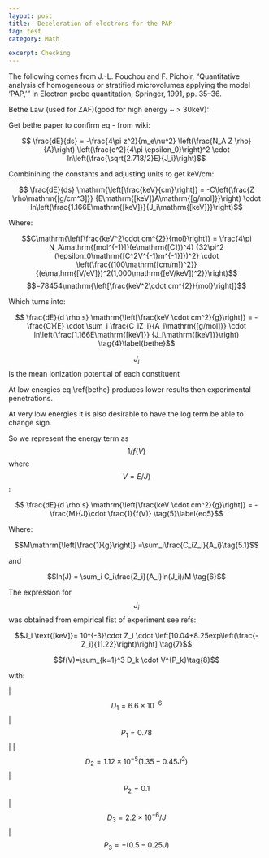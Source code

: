 ```yaml
---
layout: post
title:  Deceleration of electrons for the PAP
tag: test
category: Math

excerpt: Checking
---
```

The following comes from J.-L. Pouchou and F. Pichoir,
“Quantitative analysis of homogeneous or stratified microvolumes applying
the model ‘PAP,’” in Electron probe quantitation, Springer, 1991, pp. 35–36.


Bethe Law (used for ZAF)(good for high energy ~ > 30keV):

Get bethe paper to confirm eq - from wiki:

$$ \frac{dE}{ds} = -\frac{4\pi z^2}{m_e\nu^2}
\left(\frac{N_A Z \rho}{A}\right)
\left(\frac{e^2}{4\pi \epsilon_0}\right)^2
\cdot ln\left(\frac{\sqrt{2.718/2}E}{J_i}\right)$$

Combinining the constants and adjusting units to get keV/cm:

$$ \frac{dE}{ds} \mathrm{\left[\frac{keV}{cm}\right]}
= -C\left(\frac{Z \rho\mathrm{[g/cm^3]}}
{E\mathrm{[keV]}A\mathrm{[g/mol]}}\right)
\cdot ln\left(\frac{1.166E\mathrm{[keV]}}{J_i\mathrm{[keV]}}\right)$$

Where:

$$C\mathrm{\left[\frac{keV^2\cdot cm^{2}}{mol}\right]}
= \frac{4\pi N_A\mathrm{[mol^{-1}]}(e\mathrm{[C]})^4}
{32\pi^2 (\epsilon_0\mathrm{[C^2V^{-1}m^{-1}]})^2}
\cdot
\left(\frac{(100\mathrm{[cm/m])^2}}
{(e\mathrm{[V/eV]})^2(1,000\mathrm{[eV/keV])^2}}\right)$$
$$=78454\mathrm{\left[\frac{keV^2\cdot cm^{2}}{mol}\right]}$$

<!--((1.602e-19)**2*(6.023e23)/(8*np.pi*(8.854e-12)**2))/100-->

Which turns into:

$$ \frac{dE}{d \rho s}
\mathrm{\left[\frac{keV \cdot cm^2}{g}\right]}
= - \frac{C}{E}
\cdot \sum_i \frac{C_iZ_i}{A_i\mathrm{[g/mol]}} \cdot
ln\left(\frac{1.166E\mathrm{[keV]}}
{J_i\mathrm{[keV]}}\right)
\tag{4}\label{bethe}$$

$$J_i$$ is the mean ionization potential of each constituent

At low energies eq.\ref{bethe} produces lower results then experimental
penetrations.

At very low energies it is also desirable to have the log term be able to
change sign.

So we represent the energy term as $$1/f(V)$$ where $$V=E/J)$$:

<!--PAP Method-->
$$ \frac{dE}{d \rho s} \mathrm{\left[\frac{keV \cdot cm^2}{g}\right]}
= - \frac{M}{J}\cdot
\frac{1}{f(V)}
\tag{5}\label{eq5}$$

Where:

$$M\mathrm{\left[\frac{1}{g}\right]}
=\sum_i\frac{C_iZ_i}{A_i}\tag{5.1}$$

and

$$ln(J) = \sum_i C_i\frac{Z_i}{A_i}ln(J_i)/M
\tag{6}$$

The expression for $$J_i$$ was obtained from empirical fist of experiment
see refs:

$$J_i \text{[keV]}= 10^{-3}\cdot Z_i \cdot
\left[10.04+8.25exp\left(\frac{-Z_i}{11.22}\right)\right]
\tag{7}$$


$$f(V)=\sum_{k=1}^3 D_k \cdot V^{P_k}\tag{8}$$

with:

|$$D_1=6.6\times 10^{-6}$$ |$$P_1=0.78$$|
|$$D_2=1.12\times 10^{-5}(1.35-0.45J^2)$$|$$P_2=0.1$$
|$$D_3=2.2\times 10^{-6}/J$$|$$P_3=-(0.5-0.25J)$$

